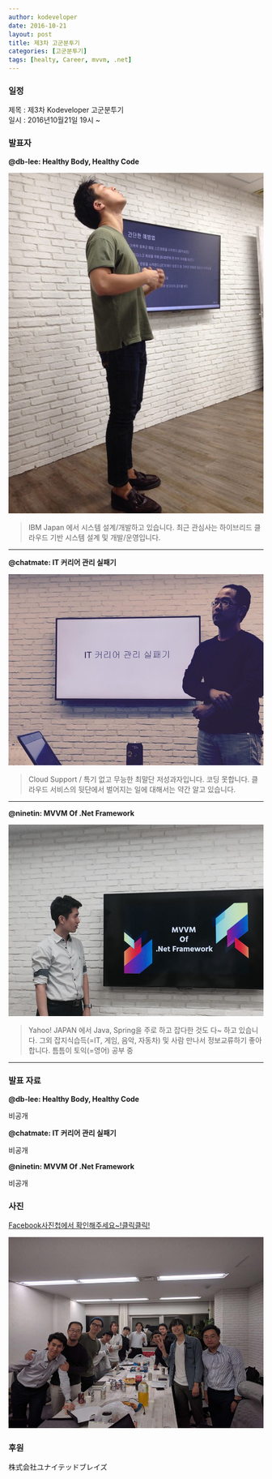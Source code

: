 ```yaml
---
author: kodeveloper
date: 2016-10-21
layout: post
title: 제3차 고군분투기
categories: [고군분투기]
tags: [healty, Career, mvvm, .net]
---
```


### 일정

제목 : 제3차 Kodeveloper 고군분투기  
일시 : 2016년10월21일 19시 ~

### 발표자

**@db-lee: Healthy Body, Healthy Code**

![](/img/struggle/3/db-lee.jpg)

>IBM Japan 에서 시스템 설계/개발하고 있습니다. 최근 관심사는 하이브리드 클라우드 기반 시스템 설계 및 개발/운영입니다.

---

**@chatmate: IT 커리어 관리 실패기**

![](/img/struggle/3/chatmate.jpg)

>Cloud Support / 특기 없고 무능한 최말단 저성과자입니다. 코딩 못합니다. 클라우드 서비스의 뒷단에서 벌어지는 일에 대해서는 약간 알고 있습니다.

---

**@ninetin: MVVM Of .Net Framework**

![](/img/struggle/3/ninetin.jpg)

>Yahoo! JAPAN 에서 Java, Spring을 주로 하고 잡다한 것도 다~ 하고 있습니다. 그외 잡지식습득(=IT, 게임, 음악, 자동차) 및 사람 만나서 정보교류하기 좋아합니다. 틈틈이 토익(=영어) 공부 중

---

### 발표 자료

**@db-lee: Healthy Body, Healthy Code**

비공개

**@chatmate: IT 커리어 관리 실패기**

비공개

**@ninetin: MVVM Of .Net Framework**

비공개

### 사진

[Facebook사진첩에서 확인해주세요~!클릭클릭!](https://www.facebook.com/media/set/?set=oa.1889636891281047&type=1)

![](/img/struggle/3/everyone.jpg)

### 후원

株式会社ユナイテッドブレイズ
